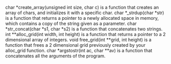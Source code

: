 char *create_array(unsigned int size, char c) is a function that creates an array of chars, and initializes it with a specific char.
char *_strdup(char *str) is a function that returns a pointer to a newly allocated space in memory, which contains a copy of the string given as a parameter.
char *str_concat(char *s1, char *s2) is a function that concatenates two strings.
int **alloc_grid(int width, int height) is a function that returns a pointer to a 2 dimensional array of integers.
void free_grid(int **grid, int height) is a function that frees a 2 dimensional grid previously created by your alloc_grid function.
char *argstostr(int ac, char **av) is a function that concatenates all the arguments of the program.

